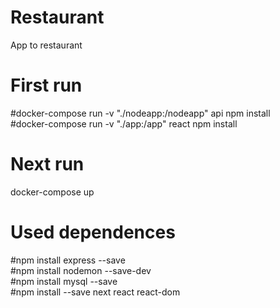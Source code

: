 # Restaurant
App to restaurant

# First run
#docker-compose run -v "./nodeapp:/nodeapp" api npm install  
#docker-compose run -v "./app:/app" react npm install  


# Next run
docker-compose up  

# Used dependences
#npm install express --save  
#npm install nodemon --save-dev  
#npm install mysql --save  
#npm install --save next react react-dom  
